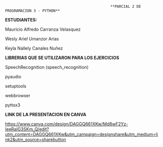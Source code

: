                                                     **PARCIAL 2 DE PROGRAMACION 3 - PYTHON**

**ESTUDIANTES:**

Mauricio Alfredo Carranza Velasquez

Wesly Ariel Umanzor Arias

Keyla Nallely Canales Nuñez


**LIBRERIAS QUE SE UTILIZARON PARA LOS EJERCICIOS**

SpeechRecognition (speech_recognition)

pyaudio

setuptools

webbrowser

pyttsx3


**LINK DE LA PRESENTACION EN CANVA**

https://www.canva.com/design/DAGGQ661XKw/Md8wF2Yz-IeeRaIG3SKm_Q/edit?utm_content=DAGGQ661XKw&utm_campaign=designshare&utm_medium=link2&utm_source=sharebutton
  




